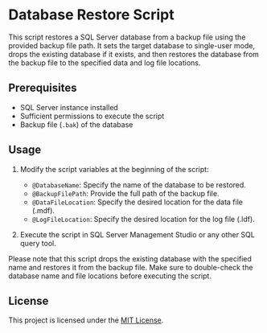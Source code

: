 # Database Restore Script

This script restores a SQL Server database from a backup file using the provided backup file path. It sets the target database to single-user mode, drops the existing database if it exists, and then restores the database from the backup file to the specified data and log file locations.

## Prerequisites

- SQL Server instance installed
- Sufficient permissions to execute the script
- Backup file (`.bak`) of the database

## Usage

1. Modify the script variables at the beginning of the script:
   - `@DatabaseName`: Specify the name of the database to be restored.
   - `@BackupFilePath`: Provide the full path of the backup file.
   - `@DataFileLocation`: Specify the desired location for the data file (.mdf).
   - `@LogFileLocation`: Specify the desired location for the log file (.ldf).

2. Execute the script in SQL Server Management Studio or any other SQL query tool.

Please note that this script drops the existing database with the specified name and restores it from the backup file. Make sure to double-check the database name and file locations before executing the script.

## License

This project is licensed under the [MIT License](https://opensource.org/licenses/MIT).
